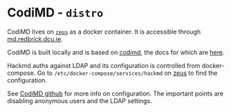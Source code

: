 # CodiMD - `distro`

CodiMD lives on [`zeus`](../hosts/zeus.md) as a docker container. It is accessible through [md.redbrick.dcu.ie](https://md.redbrick.dcu.ie).

CodiMD is built locally and is based on [codimd](https://github.com/hackmdio/CodiMD), the docs for which are [here](https://hackmd.io/c/codimd-documentation/%2Fs%2Fcodimd-docker-deployment).

Hackmd auths against LDAP and its configuration is controlled from docker-compose. Go to `/etc/docker-compose/services/hackmd` on [zeus](../hosts/zeus.md) to find the configuration.

See [CodiMD github](https://github.com/hackmdio/hackmd/#environment-variables-will-overwrite-other-server-configs) for more info on configuration. 
The important points are disabling anonymous users and the LDAP settings.
